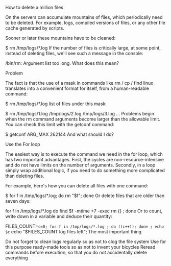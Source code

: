How to delete a million files

On the servers can accumulate mountains of files, which periodically need to be deleted. For example, logs, compiled versions of files, or any other file cache generated by scripts.

Sooner or later these mountains have to be cleaned:

$ rm /tmp/logs/*.log
If the number of files is critically large, at some point, instead of deleting files, we'll see such a message in the console:

/bin/rm: Argument list too long.
What does this mean?

Problem

The fact is that the use of a mask in commands like rm / cp / find linux translates into a convenient format for itself, from a human-readable command:

$ rm /tmp/logs/*.log
list of files under this mask:

$ rm /tmp/logs/1.log /tmp/logs/2.log /tmp/logs/3.log ...
Problems begin when the rm command arguments become larger than the allowable limit. You can check this limit with the getconf command:

$ getconf ARG_MAX
262144
And what should I do?

Use the For loop

The easiest way is to execute the command we need in the for loop, which has two important advantages. First, the cycles are non-resource-intensive and do not have limits on the number of arguments. Secondly, in a loop simply wrap additional logic, if you need to do something more complicated than deleting files.

For example, here's how you can delete all files with one command:

$ for f in /tmp/logs/*.log; do rm "$f"; done
Or delete files that are older than seven days:

for f in /tmp/logs/*.log
do
  find $f -mtime +7 -exec rm {} \;
done
Or to count, write down in a variable and deduce their quantity:

FILES_COUNT=`c=0; for f in /tmp/logs/*.log ; do ((c++)); done ; echo $c`
echo "$FILES_COUNT log files left";
The most important thing

Do not forget to clean logs regularly so as not to clog the file system
Use for this purpose ready-made tools so as not to invent your bicycles
Reread commands before execution, so that you do not accidentally delete everything